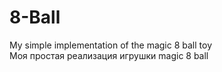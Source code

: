 # 8-Ball
My simple implementation of the magic 8 ball toy</br>
Моя простая реализация игрушки magic 8 ball
